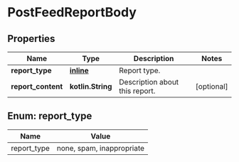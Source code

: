 
# PostFeedReportBody

## Properties
Name | Type | Description | Notes
------------ | ------------- | ------------- | -------------
**report_type** | [**inline**](#Report_typeEnum) | Report type. | 
**report_content** | **kotlin.String** | Description about this report. |  [optional]


<a name="Report_typeEnum"></a>
## Enum: report_type
Name | Value
---- | -----
report_type | none, spam, inappropriate



